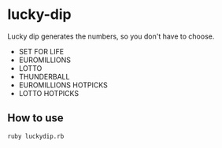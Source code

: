 # lucky-dip

Lucky dip generates the numbers, so you don't have to choose.
- SET FOR LIFE
- EUROMILLIONS
- LOTTO
- THUNDERBALL
- EUROMILLIONS HOTPICKS
- LOTTO HOTPICKS

## How to use

```shell
ruby luckydip.rb
```